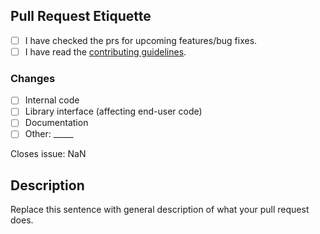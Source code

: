 [contributing]: https://github.com/BlockyDotJar/Discord-Voice-Messages/wiki/Contributing

## Pull Request Etiquette

<!--
  There are several guidelines you should follow in order for your
  pull request to be merged.
-->

- [ ] I have checked the prs for upcoming features/bug fixes.
- [ ] I have read the [contributing guidelines][contributing].

<!--
  It is sometimes better to include more changes in a single commit. 
  If you find yourself having an overwhelming amount of commits, you
  can **rebase** your branch.
-->

### Changes

- [ ] Internal code
- [ ] Library interface (affecting end-user code) 
- [ ] Documentation
- [ ] Other: \_____ <!-- Insert other type here -->

<!-- Replace "NaN" with an issue number if this is a response to an issue -->

Closes issue: NaN

## Description

Replace this sentence with general description of what your pull request does.
